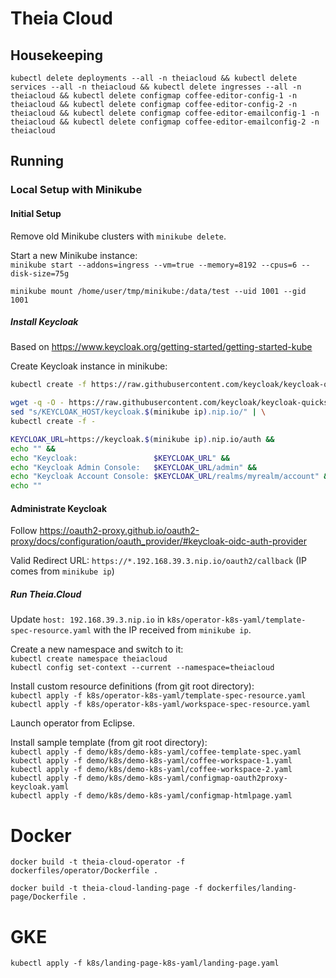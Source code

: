 # Theia Cloud

## Housekeeping

`kubectl delete deployments --all -n theiacloud && kubectl delete services --all -n theiacloud && kubectl delete ingresses --all -n theiacloud && kubectl delete configmap coffee-editor-config-1 -n theiacloud && kubectl delete configmap coffee-editor-config-2 -n theiacloud && kubectl delete configmap coffee-editor-emailconfig-1 -n theiacloud && kubectl delete configmap coffee-editor-emailconfig-2 -n theiacloud`

## Running

### Local Setup with Minikube

#### Initial Setup

Remove old Minikube clusters with `minikube delete`.

Start a new Minikube instance:\
`minikube start --addons=ingress --vm=true --memory=8192 --cpus=6 --disk-size=75g`

`minikube mount /home/user/tmp/minikube:/data/test --uid 1001 --gid 1001`


##### Install Keycloak

Based on https://www.keycloak.org/getting-started/getting-started-kube

Create Keycloak instance in minikube:

```bash
kubectl create -f https://raw.githubusercontent.com/keycloak/keycloak-quickstarts/latest/kubernetes-examples/keycloak.yaml

wget -q -O - https://raw.githubusercontent.com/keycloak/keycloak-quickstarts/latest/kubernetes-examples/keycloak-ingress.yaml | \
sed "s/KEYCLOAK_HOST/keycloak.$(minikube ip).nip.io/" | \
kubectl create -f -

KEYCLOAK_URL=https://keycloak.$(minikube ip).nip.io/auth &&
echo "" &&
echo "Keycloak:                 $KEYCLOAK_URL" &&
echo "Keycloak Admin Console:   $KEYCLOAK_URL/admin" &&
echo "Keycloak Account Console: $KEYCLOAK_URL/realms/myrealm/account" &&
echo ""
```

#### Administrate Keycloak

Follow https://oauth2-proxy.github.io/oauth2-proxy/docs/configuration/oauth_provider/#keycloak-oidc-auth-provider

Valid Redirect URL: `https://*.192.168.39.3.nip.io/oauth2/callback` (IP comes from `minikube ip`)

##### Run Theia.Cloud

Update `host: 192.168.39.3.nip.io` in `k8s/operator-k8s-yaml/template-spec-resource.yaml` with the IP received from `minikube ip`.

Create a new namespace and switch to it:\
`kubectl create namespace theiacloud`\
`kubectl config set-context --current --namespace=theiacloud`

Install custom resource definitions (from git root directory):\
`kubectl apply -f k8s/operator-k8s-yaml/template-spec-resource.yaml`\
`kubectl apply -f k8s/operator-k8s-yaml/workspace-spec-resource.yaml`

Launch operator from Eclipse.

Install sample template (from git root directory):\
`kubectl apply -f demo/k8s/demo-k8s-yaml/coffee-template-spec.yaml`\
`kubectl apply -f demo/k8s/demo-k8s-yaml/coffee-workspace-1.yaml`\
`kubectl apply -f demo/k8s/demo-k8s-yaml/coffee-workspace-2.yaml`\
`kubectl apply -f demo/k8s/demo-k8s-yaml/configmap-oauth2proxy-keycloak.yaml`\
`kubectl apply -f demo/k8s/demo-k8s-yaml/configmap-htmlpage.yaml`

# Docker

`docker build -t theia-cloud-operator -f dockerfiles/operator/Dockerfile .`

`docker build -t theia-cloud-landing-page -f dockerfiles/landing-page/Dockerfile .`

# GKE

`kubectl apply -f k8s/landing-page-k8s-yaml/landing-page.yaml`
